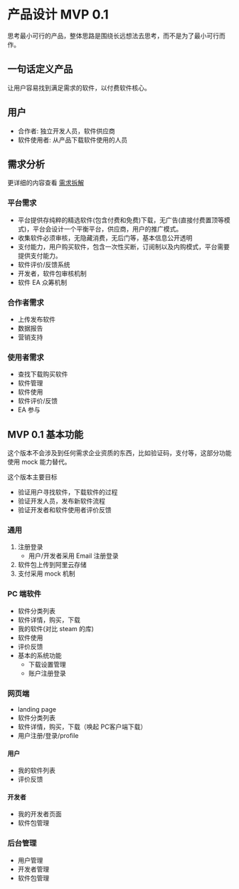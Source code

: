 # 产品设计 MVP 0.1

思考最小可行的产品，整体思路是围绕长远想法去思考，而不是为了最小可行而作。

## 一句话定义产品
让用户容易找到满足需求的软件，以付费软件核心。

## 用户
- 合作者: 独立开发人员，软件供应商
- 软件使用者: 从产品下载软件使用的人员

## 需求分析
更详细的内容查看 [需求拆解](./../requirement-slicing/index.md)

### 平台需求
- 平台提供存纯粹的精选软件(包含付费和免费)下载，无广告(直接付费置顶等模式)，平台会设计一个平衡平台，供应商，用户的推广模式。
- 收集软件必须审核，无隐藏消费，无后门等，基本信息公开透明
- 支付能力，用户购买软件，包含一次性买断，订阅制以及内购模式，平台需要提供支付能力。
- 软件评价/反馈系统
- 开发者，软件包审核机制
- 软件 EA 众筹机制

### 合作者需求
- 上传发布软件
- 数据报告
- 营销支持

### 使用者需求
- 查找下载购买软件
- 软件管理
- 软件使用
- 软件评价/反馈
- EA 参与

## MVP 0.1 基本功能
这个版本不会涉及到任何需求企业资质的东西，比如验证码，支付等，这部分功能使用 mock 能力替代。

这个版本主要目标
- 验证用户寻找软件，下载软件的过程
- 验证开发人员，发布新软件流程
- 验证开发者和软件使用者评价反馈


### 通用
1. 注册登录
    - 用户/开发者采用 Email 注册登录
2. 软件包上传到阿里云存储
3. 支付采用 mock 机制

### PC 端软件
- 软件分类列表
- 软件详情，购买，下载
- 我的软件(对比 steam 的库)
- 软件使用
- 评价反馈
- 基本的系统功能
    - 下载设置管理
    - 账户注册登录
### 网页端
- landing page
- 软件分类列表
- 软件详情，购买，下载（唤起 PC客户端下载）
- 用户注册/登录/profile
#### 用户
- 我的软件列表
- 评价反馈
#### 开发者
- 我的开发者页面
- 软件包管理

### 后台管理
- 用户管理
- 开发者管理
- 软件包管理


